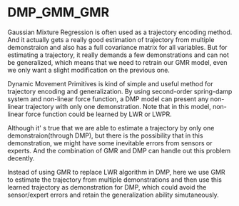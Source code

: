 # DMP_GMM_GMR
Gaussian Mixture Regression is often used as a trajectory encoding method. And it actually gets a really good estimation of trajectory from multiple demonstraion and also has a full covariance matrix for all variables. But for estimating a trajectory, it really demands a few demonstrations and can not be generalized, which means that we need to retrain our GMR model, even we only want a slight modification on the previous one.

Dynamic Movement Primitives is kind of simple and useful method for trajectory encoding and generalization. By using second-order spring-damp system and non-linear force function, a DMP model can present any non-linear trajectory with only one demonstration. Note that in this model, non-linear force function could be learned by LWR or LWPR.

Although it' s true that we are able to estimate a trajectory by only one demonstraion(through DMP), but there is the possibility that in this demonstration, we might have some inevitable errors from sensors or experts. And the combination of GMR and DMP can handle out this problem decently. 

Instead of using GMR to replace LWR algorithm in DMP, here we use GMR to estimate the trajectory from multiple demonstrations and then use this learned trajectory as demonstration for DMP, which could avoid the sensor/expert errors and retain the generalization ability simutaneously.
